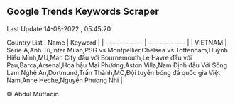 

## Google Trends Keywords Scraper 
 
Last Update 14-08-2022 , 05:45:20

Country List :
 Name  | Keyword |
| ------------- | ------------- |
| VIETNAM | Serie A,Anh Tú,Inter Milan,PSG vs Montpellier,Chelsea vs Tottenham,Huỳnh Hiểu Minh,MU,Man City đấu với Bournemouth,Le Havre đấu với Pau,Barca,Arsenal,Hoa hậu Mai Phương,Aston Villa,Nam Định đấu Với Sông Lam Nghệ An,Dortmund,Trấn Thành,MC,Đội tuyển bóng đá quốc gia Việt Nam,Anne Heche,Nguyễn Phương Nhi |



© Abdul Muttaqin 
